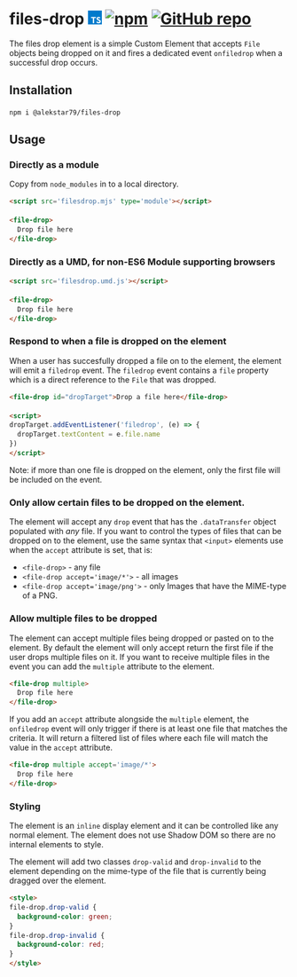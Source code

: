 # files-drop <img src="ts.svg" width="25px"> [![npm](https://img.shields.io/npm/v/@alekstar79/files-drop.svg)](https://www.npmjs.com/package/@alekstar79/files-drop) [![GitHub repo](https://img.shields.io/badge/github-repo-green.svg?style=flat)](https://github.com/alekstar79/files-drop)

The files drop element is a simple Custom Element that accepts `File` objects being
dropped on it and fires a dedicated event `onfiledrop` when a successful drop occurs.

## Installation

`npm i @alekstar79/files-drop`

## Usage

### Directly as a module

Copy from `node_modules` in to a local directory.

```HTML
<script src='filesdrop.mjs' type='module'></script>

<file-drop>
  Drop file here
</file-drop>
```

### Directly as a UMD, for non-ES6 Module supporting browsers

```HTML
<script src='filesdrop.umd.js'></script>

<file-drop>
  Drop file here
</file-drop>
```

### Respond to when a file is dropped on the element

When a user has succesfully dropped a file on to the element, the 
element will emit a `filedrop` event. The `filedrop` event
contains a `file` property which is a direct reference to the `File`
that was dropped.

```HTML
<file-drop id="dropTarget">Drop a file here</file-drop>

<script>
dropTarget.addEventListener('filedrop', (e) => {
  dropTarget.textContent = e.file.name
})
</script>
```

Note: if more than one file is dropped on the element, only the first file
will be included on the event.

### Only allow certain files to be dropped on the element.

The element will accept any `drop` event that has the `.dataTransfer` object
populated with _any_ file. If you want to control the types of files that 
can be dropped on to the element, use the same syntax that `<input>` elements
use when the `accept` attribute is set, that is:

* `<file-drop>` - any file
* `<file-drop accept='image/*'>` - all images
* `<file-drop accept='image/png'>` - only Images that have the MIME-type of a PNG.

### Allow multiple files to be dropped

The element can accept multiple files being dropped or pasted on to the element.
By default the element will only accept return the first file if the user drops
multiple files on it. If you want to receive multiple files in the event you can
add the `multiple` attribute to the element.

```HTML
<file-drop multiple>
  Drop file here
</file-drop>
```

If you add an `accept` attribute alongside the `multiple` element, the
`onfiledrop` event will only trigger if there is at least one file that matches
the criteria. It will return a filtered list of files where each file will match
the value in the `accept` attribute.

```HTML
<file-drop multiple accept='image/*'>
  Drop file here
</file-drop>
```

### Styling

The element is an `inline` display element and it can be controlled like any normal
element. The element does not use Shadow DOM so there are no internal elements
to style.

The element will add two classes `drop-valid` and `drop-invalid` to the element
depending on the mime-type of the file that is currently being dragged over the
element.

```HTML
<style>
file-drop.drop-valid {
  background-color: green;
}
file-drop.drop-invalid {
  background-color: red;
}
</style>
```
